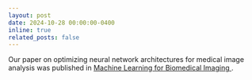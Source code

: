 ```yaml
---
layout: post
date: 2024-10-28 00:00:00-0400
inline: true
related_posts: false
---
```

Our paper on optimizing neural network architectures for medical image analysis was published in <a href='https://www.melba-journal.org/papers/2025:009.html'> Machine Learning for Biomedical Imaging </a>.